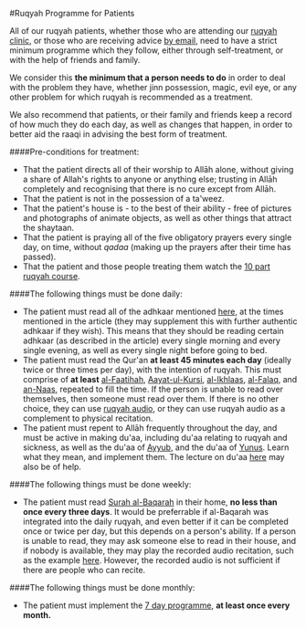 [title: Ruqyah Programme for Patients - muhammadtim.com]:/
[menu: Ruqyah Programme]:/
[menu-locgroup: ruqyah]:/
[order: 2]:/

#Ruqyah Programme for Patients

All of our ruqyah patients, whether those who are attending our [ruqyah clinic](/ruqyah), or those who are receiving advice [by email](/contact), need to have a strict minimum programme which they follow, either through self-treatment, or with the help of friends and family.

We consider this **the minimum that a person needs to do** in order to deal with the problem they have, whether jinn possession, magic, evil eye, or any other problem for which ruqyah is recommended as a treatment.

We also recommend that patients, or their family and friends keep a record of how much they do each day, as well as changes that happen, in order to better aid the raaqi in advising the best form of treatment.

####Pre-conditions for treatment:

* That the patient directs all of their worship to Allāh alone, without giving a share of Allah's rights to anyone or anything else; trusting in Allāh completely and recognising that there is no cure except from Allāh.
* That the patient is not in the possession of a ta'weez.
* That the patient's house is - to the best of their ability - free of pictures and photographs of animate objects, as well as other things that attract the shaytaan.
* That the patient is praying all of the five obligatory prayers every single day, on time, without *qadaa* (making up the prayers after their time has passed).
* That the patient and those people treating them watch the [10 part ruqyah course](/video). 

####The following things must be done daily:

* The patient must read all of the adhkaar mentioned [here](/protectys), at the times mentioned in the article (they may supplement this with further authentic adhkaar if they wish). This means that they should be reading certain adhkaar (as described in the article) every single morning and every single evening, as well as every single night before going to bed.
* The patient must read the Qur'an **at least 45 minutes each day** (ideally twice or three times per day), with the intention of ruqyah. This must comprise of **at least** [al-Faatihah](http://quran.com/1), [Aayat-ul-Kursi](http://quran.com/2/255), [al-Ikhlaas](http://quran.com/112), [al-Falaq](http://quran.com/113), and [an-Naas](http://quran.com/114), repeated to fill the time. If the person is unable to read over themselves, then someone must read over them. If there is no other choice, they can use [ruqyah audio](/audio), or they can use ruqyah audio as a complement to physical recitation.
* The patient must repent to Allāh frequently throughout the day, and must be active in making du'aa, including du'aa relating to ruqyah and sickness, as well as the du'aa of [Ayyub](http://duas.com/dua/471/dua-from-the-quran-12), and the du'aa of [Yunus](http://duas.com/dua/472/dua-from-the-quran-13). Learn what they mean, and implement them. The lecture on du'aa [here](/video) may also be of help.

####The following things must be done weekly:

* The patient must read [Surah al-Baqarah](http://quran.com/2) in their home, **no less than once every three days**. It would be preferrable if al-Baqarah was integrated into the daily ruqyah, and even better if it can be completed once or twice per day, but this depends on a person's ability. If a person is unable to read, they may ask someone else to read in their house, and if nobody is available, they may play the recorded audio recitation, such as the example [here](http://www.youtube.com/watch?v=ve3I2jiBUTk). However, the recorded audio is not sufficient if there are people who can recite.

####The following things must be done monthly:

* The patient must implement the [7 day programme](/7dayrd), **at least once every month.**